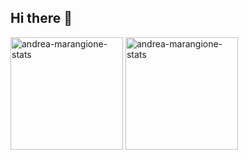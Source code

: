 ## Hi there 👋

<div align="left">
  <img src="https://github-readme-stats.vercel.app/api?username=AndreaMarangione&show_icons=true&theme=gruvbox" height="180" alt="andrea-marangione-stats"  />
  <img src="https://github-readme-stats.vercel.app/api/top-langs/?username=AndreaMarangione&theme=gruvbox&layout=compact" height="180" alt="andrea-marangione-stats"  />
</div>

<!--
**AndreaMarangione/AndreaMarangione** is a ✨ _special_ ✨ repository because its `README.md` (this file) appears on your GitHub profile.

Here are some ideas to get you started:

- 📫 How to reach me: ...
- 😄 Pronouns: ...
- ⚡ Fun fact: ...
-->
